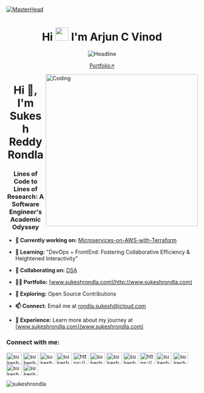 [![MasterHead](https://i.pinimg.com/originals/77/ca/a3/77caa32884d735d439ade45ba37feaf2.gif)](https://arjuncvinod.github.io)
<h1 align="center">Hi <img src="https://media.giphy.com/media/hvRJCLFzcasrR4ia7z/giphy.gif" width="35"> I'm Arjun C Vinod</h1>
 <!----Tag line------>
<div align=center>
        <img src="https://readme-typing-svg.herokuapp.com?color=%236FDA44&size=32&center=true&vCenter=true&width=600&height=50&lines=Web+Developer;UI/UX+Designer;Computer+Science+Student;Open-Source+Enthusiast" alt="Headline" />
    </div>
<p align="center"><a href="https://arjuncvinod.github.io">Portfolio↗️</a></p>

<img align="right" alt="Coding" width="400" src="https://octodex.github.com/images/daftpunktocat-guy.gif">






<h1 align="center">Hi 👋, I'm Sukesh Reddy Rondla</h1>
<h3 align="center">Lines of Code to Lines of Research: A Software Engineer's Academic Odyssey</h3>

- **🔭 Currently working on:** [Microservices-on-AWS-with-Terraform](https://github.com/SukeshRondla/Microservices-on-AWS-with-Terraform)

- **🌱 Learning:** "DevOps + FrontEnd: Fostering Collaborative Efficiency & Heightened Interactivity"

- **👯 Collaborating on:** [DSA](https://leetcode.com/SukeshReddyRondla/)

- **👨‍💻 Portfolio:** [www.sukeshrondla.com](http://www.sukeshrondla.com)

- **💬 Exploring:** Open Source Contributions

- **📫 Connect:** Email me at rondla.sukesh@icloud.com

- **📄 Experience:** Learn more about my journey at [www.sukeshrondla.com](www.sukeshrondla.com)

<h3 align="left">Connect with me:</h3>
<p align="left">
<a href="https://codepen.io/sukeshreddy" target="blank"><img align="center" src="https://raw.githubusercontent.com/rahuldkjain/github-profile-readme-generator/master/src/images/icons/Social/codepen.svg" alt="sukeshreddy" height="30" width="40" /></a>
<a href="https://twitter.com/sukeshrondla" target="blank"><img align="center" src="https://raw.githubusercontent.com/rahuldkjain/github-profile-readme-generator/master/src/images/icons/Social/twitter.svg" alt="sukeshrondla" height="30" width="40" /></a>
<a href="https://linkedin.com/in/sukesh-reddy-rondla" target="blank"><img align="center" src="https://raw.githubusercontent.com/rahuldkjain/github-profile-readme-generator/master/src/images/icons/Social/linked-in-alt.svg" alt="sukesh-reddy-rondla" height="30" width="40" /></a>
<a href="https://stackoverflow.com/users/sukeshreddyrondla" target="blank"><img align="center" src="https://raw.githubusercontent.com/rahuldkjain/github-profile-readme-generator/master/src/images/icons/Social/stack-overflow.svg" alt="sukeshreddyrondla" height="30" width="40" /></a>
<a href="https://codesandbox.com/https://codesandbox.io/p/sandbox/docker-hsd8ke" target="blank"><img align="center" src="https://raw.githubusercontent.com/rahuldkjain/github-profile-readme-generator/master/src/images/icons/Social/codesandbox.svg" alt="https://codesandbox.io/p/sandbox/docker-hsd8ke" height="30" width="40" /></a>
<a href="https://kaggle.com/sukeshrondla" target="blank"><img align="center" src="https://raw.githubusercontent.com/rahuldkjain/github-profile-readme-generator/master/src/images/icons/Social/kaggle.svg" alt="sukeshrondla" height="30" width="40" /></a>
<a href="https://fb.com/sukeshreddyrondla" target="blank"><img align="center" src="https://raw.githubusercontent.com/rahuldkjain/github-profile-readme-generator/master/src/images/icons/Social/facebook.svg" alt="sukeshreddyrondla" height="30" width="40" /></a>
<a href="https://instagram.com/sukeshreddyay" target="blank"><img align="center" src="https://raw.githubusercontent.com/rahuldkjain/github-profile-readme-generator/master/src/images/icons/Social/instagram.svg" alt="sukeshreddyay" height="30" width="40" /></a>
<a href="https://medium.com/https://medium.com/@rondla.sukesh" target="blank"><img align="center" src="https://raw.githubusercontent.com/rahuldkjain/github-profile-readme-generator/master/src/images/icons/Social/medium.svg" alt="https://medium.com/@rondla.sukesh" height="30" width="40" /></a>
<a href="https://www.codechef.com/users/sukeshreddycf" target="blank"><img align="center" src="https://cdn.jsdelivr.net/npm/simple-icons@3.1.0/icons/codechef.svg" alt="sukeshreddycf" height="30" width="40" /></a>
<a href="https://www.hackerrank.com/sukeshreddyr" target="blank"><img align="center" src="https://raw.githubusercontent.com/rahuldkjain/github-profile-readme-generator/master/src/images/icons/Social/hackerrank.svg" alt="sukeshreddyr" height="30" width="40" /></a>
<a href="https://www.leetcode.com/sukeshreddyrondla" target="blank"><img align="center" src="https://raw.githubusercontent.com/rahuldkjain/github-profile-readme-generator/master/src/images/icons/Social/leet-code.svg" alt="sukeshreddyrondla" height="30" width="40" /></a>
<a href="https://www.topcoder.com/members/sukeshrondla" target="blank"><img align="center" src="https://raw.githubusercontent.com/rahuldkjain/github-profile-readme-generator/master/src/images/icons/Social/topcoder.svg" alt="sukeshrondla" height="30" width="40" /></a>
</p>




<p><img align="center" src="https://github-readme-streak-stats.herokuapp.com/?user=sukeshrondla&" alt="sukeshrondla" /></p>
